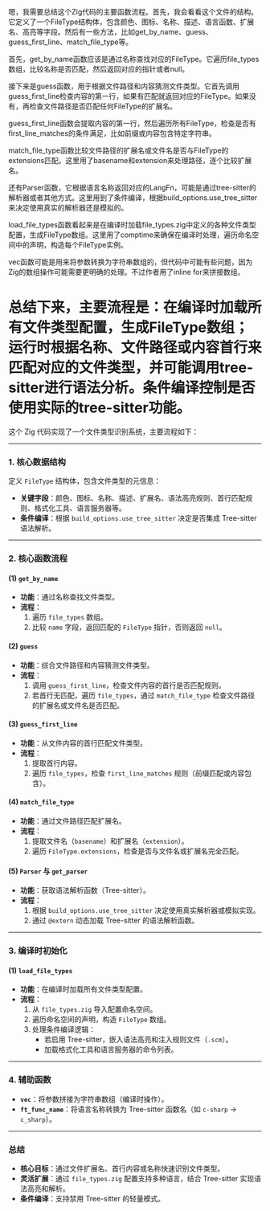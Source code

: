 嗯，我需要总结这个Zig代码的主要函数流程。首先，我会看看这个文件的结构。它定义了一个FileType结构体，包含颜色、图标、名称、描述、语言函数、扩展名、高亮等字段。然后有一些方法，比如get_by_name、guess、guess_first_line、match_file_type等。

首先，get_by_name函数应该是通过名称查找对应的FileType。它遍历file_types数组，比较名称是否匹配，然后返回对应的指针或者null。

接下来是guess函数，用于根据文件路径和内容猜测文件类型。它首先调用guess_first_line检查内容的第一行，如果有匹配就返回对应的FileType。如果没有，再检查文件路径是否匹配任何FileType的扩展名。

guess_first_line函数会提取内容的第一行，然后遍历所有FileType，检查是否有first_line_matches的条件满足，比如前缀或内容包含特定字符串。

match_file_type函数比较文件路径的扩展名或文件名是否与FileType的extensions匹配。这里用了basename和extension来处理路径，逐个比较扩展名。

还有Parser函数，它根据语言名称返回对应的LangFn，可能是通过tree-sitter的解析器或者其他方式。这里用到了条件编译，根据build_options.use_tree_sitter来决定使用真实的解析器还是模拟的。

load_file_types函数看起来是在编译时加载file_types.zig中定义的各种文件类型配置，生成FileType数组。这里用了comptime来确保在编译时处理，遍历命名空间中的声明，构造每个FileType实例。

vec函数可能是用来将参数转换为字符串数组的，但代码中可能有些问题，因为Zig的数组操作可能需要更明确的处理。不过作者用了inline for来拼接数组。

总结下来，主要流程是：在编译时加载所有文件类型配置，生成FileType数组；运行时根据名称、文件路径或内容首行来匹配对应的文件类型，并可能调用tree-sitter进行语法分析。条件编译控制是否使用实际的tree-sitter功能。
================================================
这个 Zig 代码实现了一个文件类型识别系统，主要流程如下：

---

### **1. 核心数据结构**
定义 `FileType` 结构体，包含文件类型的元信息：
- **关键字段**：颜色、图标、名称、描述、扩展名、语法高亮规则、首行匹配规则、格式化工具、语言服务器等。
- **条件编译**：根据 `build_options.use_tree_sitter` 决定是否集成 Tree-sitter 语法解析。

---

### **2. 核心函数流程**
#### **(1) `get_by_name`**
- **功能**：通过名称查找文件类型。
- **流程**：
  1. 遍历 `file_types` 数组。
  2. 比较 `name` 字段，返回匹配的 `FileType` 指针，否则返回 `null`。

#### **(2) `guess`**
- **功能**：综合文件路径和内容猜测文件类型。
- **流程**：
  1. 调用 `guess_first_line`，检查文件内容的首行是否匹配规则。
  2. 若首行无匹配，遍历 `file_types`，通过 `match_file_type` 检查文件路径的扩展名或文件名是否匹配。

#### **(3) `guess_first_line`**
- **功能**：从文件内容的首行匹配文件类型。
- **流程**：
  1. 提取首行内容。
  2. 遍历 `file_types`，检查 `first_line_matches` 规则（前缀匹配或内容包含）。

#### **(4) `match_file_type`**
- **功能**：通过文件路径匹配扩展名。
- **流程**：
  1. 提取文件名（`basename`）和扩展名（`extension`）。
  2. 遍历 `FileType.extensions`，检查是否与文件名或扩展名完全匹配。

#### **(5) `Parser` 与 `get_parser`**
- **功能**：获取语法解析函数（Tree-sitter）。
- **流程**：
  1. 根据 `build_options.use_tree_sitter` 决定使用真实解析器或模拟实现。
  2. 通过 `@extern` 动态加载 Tree-sitter 的语法解析函数。

---

### **3. 编译时初始化**
#### **(1) `load_file_types`**
- **功能**：在编译时加载所有文件类型配置。
- **流程**：
  1. 从 `file_types.zig` 导入配置命名空间。
  2. 遍历命名空间的声明，构造 `FileType` 数组。
  3. 处理条件编译逻辑：
     - 若启用 Tree-sitter，嵌入语法高亮和注入规则文件（`.scm`）。
     - 加载格式化工具和语言服务器的命令列表。

---

### **4. 辅助函数**
- **`vec`**：将参数拼接为字符串数组（编译时操作）。
- **`ft_func_name`**：将语言名称转换为 Tree-sitter 函数名（如 `c-sharp` → `c_sharp`）。

---

### **总结**
- **核心目标**：通过文件扩展名、首行内容或名称快速识别文件类型。
- **灵活扩展**：通过 `file_types.zig` 配置支持多种语言，结合 Tree-sitter 实现语法高亮和解析。
- **条件编译**：支持禁用 Tree-sitter 的轻量模式。